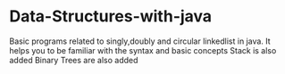 # Data-Structures-with-java
Basic programs related to singly,doubly and circular linkedlist in java.
It helps you to be familiar with the syntax and basic concepts
Stack is also added
Binary Trees are also added
